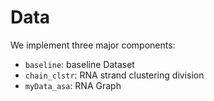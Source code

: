 
# Data

We implement three major components:

* `baseline`: baseline Dataset
* `chain_clstr`: RNA strand clustering division
* `myData_asa`: RNA Graph
